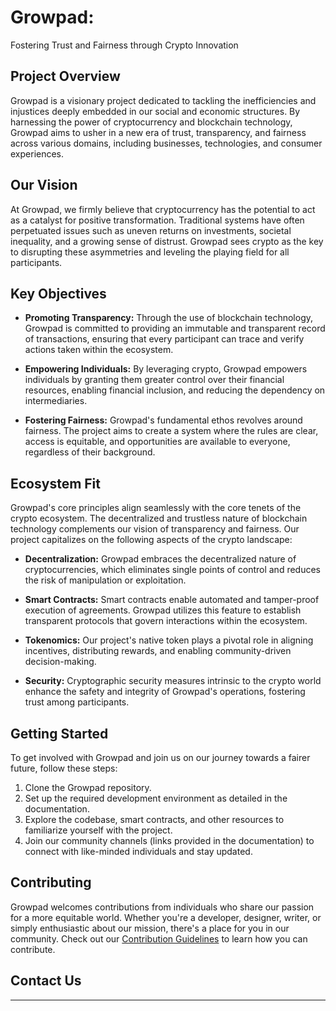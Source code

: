 # Growpad:
Fostering Trust and Fairness through Crypto Innovation



## Project Overview

Growpad is a visionary project dedicated to tackling the inefficiencies and injustices deeply embedded in our social and economic structures. By harnessing the power of cryptocurrency and blockchain technology, Growpad aims to usher in a new era of trust, transparency, and fairness across various domains, including businesses, technologies, and consumer experiences.

## Our Vision

At Growpad, we firmly believe that cryptocurrency has the potential to act as a catalyst for positive transformation. Traditional systems have often perpetuated issues such as uneven returns on investments, societal inequality, and a growing sense of distrust. Growpad sees crypto as the key to disrupting these asymmetries and leveling the playing field for all participants.

## Key Objectives

- **Promoting Transparency:** Through the use of blockchain technology, Growpad is committed to providing an immutable and transparent record of transactions, ensuring that every participant can trace and verify actions taken within the ecosystem.

- **Empowering Individuals:** By leveraging crypto, Growpad empowers individuals by granting them greater control over their financial resources, enabling financial inclusion, and reducing the dependency on intermediaries.

- **Fostering Fairness:** Growpad's fundamental ethos revolves around fairness. The project aims to create a system where the rules are clear, access is equitable, and opportunities are available to everyone, regardless of their background.

## Ecosystem Fit

Growpad's core principles align seamlessly with the core tenets of the crypto ecosystem. The decentralized and trustless nature of blockchain technology complements our vision of transparency and fairness. Our project capitalizes on the following aspects of the crypto landscape:

- **Decentralization:** Growpad embraces the decentralized nature of cryptocurrencies, which eliminates single points of control and reduces the risk of manipulation or exploitation.

- **Smart Contracts:** Smart contracts enable automated and tamper-proof execution of agreements. Growpad utilizes this feature to establish transparent protocols that govern interactions within the ecosystem.

- **Tokenomics:** Our project's native token plays a pivotal role in aligning incentives, distributing rewards, and enabling community-driven decision-making.

- **Security:** Cryptographic security measures intrinsic to the crypto world enhance the safety and integrity of Growpad's operations, fostering trust among participants.

## Getting Started

To get involved with Growpad and join us on our journey towards a fairer future, follow these steps:

1. Clone the Growpad repository.
2. Set up the required development environment as detailed in the documentation.
3. Explore the codebase, smart contracts, and other resources to familiarize yourself with the project.
4. Join our community channels (links provided in the documentation) to connect with like-minded individuals and stay updated.

## Contributing

Growpad welcomes contributions from individuals who share our passion for a more equitable world. Whether you're a developer, designer, writer, or simply enthusiastic about our mission, there's a place for you in our community. Check out our [Contribution Guidelines](CONTRIBUTING.md) to learn how you can contribute.

## Contact Us


---



